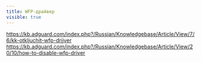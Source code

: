 ```yaml
---
title: WFP-драйвер
visible: true
---
```


https://kb.adguard.com/index.php?/Russian/Knowledgebase/Article/View/7/6/kk-otkljuchit-wfp-drjjver
https://kb.adguard.com/index.php?/Russian/Knowledgebase/Article/View/20/10/how-to-disable-wfp-driver
